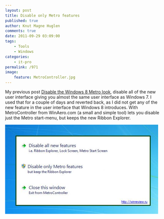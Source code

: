 ```yaml
---
layout: post
title: Disable only Metro features
published: true
author: Knut Magne Huglen
comments: true
date: 2011-09-29 03:09:00
tags:
    - Tools
    - Windows
categories:
    - it-pro
permalink: /971
image:
    feature: MetroController.jpg
---
```

My previous post [Disable the Windows 8 Metro look][2], disable all of the new user interface giving you almost the same user interface as Windows 7. I used that for a couple of days and reverted back, as I did not get any of the new feature in the user interface that Windows 8 introduces. With MetroController from WinAero.com (a small and simple tool) lets you disable just the Metro start-menu, but keeps the new Ribbon Explorer.

![1]

 [1]: /assets/2011-09-29_MetroController.jpg
 [2]: /920
